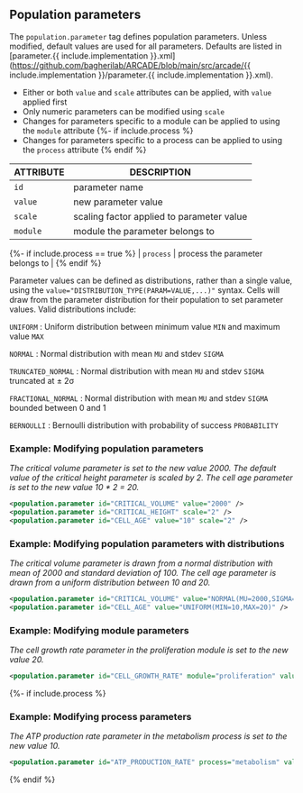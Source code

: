 ## Population parameters

The `population.parameter` tag defines population parameters.
Unless modified, default values are used for all parameters.
Defaults are listed in [parameter.{{ include.implementation }}.xml](https://github.com/bagherilab/ARCADE/blob/main/src/arcade/{{ include.implementation }}/parameter.{{ include.implementation }}.xml).

- Either or both `value` and `scale` attributes can be applied, with `value` applied first
- Only numeric parameters can be modified using `scale`
- Changes for parameters specific to a module can be applied to using the `module` attribute
{%- if include.process %}
- Changes for parameters specific to a process can be applied to using the `process` attribute
{% endif %}

| ATTRIBUTE | DESCRIPTION                               |
| --------- | ----------------------------------------- |
| `id`      | parameter name                            |
| `value`   | new parameter value                       |
| `scale`   | scaling factor applied to parameter value |
| `module`  | module the parameter belongs to           |
{%- if include.process == true %}
| `process` | process the parameter belongs to          |
{% endif %}

Parameter values can be defined as distributions, rather than a single value, using the `value="DISTRIBUTION_TYPE(PARAM=VALUE,...)"` syntax.
Cells will draw from the parameter distribution for their population to set parameter values.
Valid distributions include:

`UNIFORM`
: Uniform distribution between minimum value `MIN` and maximum value `MAX`

`NORMAL`
: Normal distribution with mean `MU` and stdev `SIGMA`

`TRUNCATED_NORMAL`
: Normal distribution with mean `MU` and stdev `SIGMA` truncated at ± 2σ

`FRACTIONAL_NORMAL`
: Normal distribution with mean `MU` and stdev `SIGMA` bounded between 0 and 1

`BERNOULLI`
: Bernoulli distribution with probability of success `PROBABILITY`

### Example: Modifying population parameters

_The critical volume parameter is set to the new value 2000. The default value of the critical height parameter is scaled by 2. The cell age parameter is set to the new value 10 * 2 = 20._

```xml
<population.parameter id="CRITICAL_VOLUME" value="2000" />
<population.parameter id="CRITICAL_HEIGHT" scale="2" />
<population.parameter id="CELL_AGE" value="10" scale="2" />
```

### Example: Modifying population parameters with distributions

_The critical volume parameter is drawn from a normal distribution with mean of 2000 and standard deviation of 100. The cell age parameter is drawn from a uniform distribution between 10 and 20._

```xml
<population.parameter id="CRITICAL_VOLUME" value="NORMAL(MU=2000,SIGMA=100)" />
<population.parameter id="CELL_AGE" value="UNIFORM(MIN=10,MAX=20)" />
```

### Example: Modifying module parameters

_The cell growth rate parameter in the proliferation module is set to the new value 20._

```xml
<population.parameter id="CELL_GROWTH_RATE" module="proliferation" value="20" />
```

{%- if include.process %}
### Example: Modifying process parameters

_The ATP production rate parameter in the metabolism process is set to the new value 10._

```xml
<population.parameter id="ATP_PRODUCTION_RATE" process="metabolism" value="10" />
```
{% endif %}
